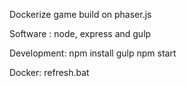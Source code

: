 Dockerize game build on phaser.js

Software : node, express and gulp

Development:
npm install
gulp
npm start

Docker:
refresh.bat
